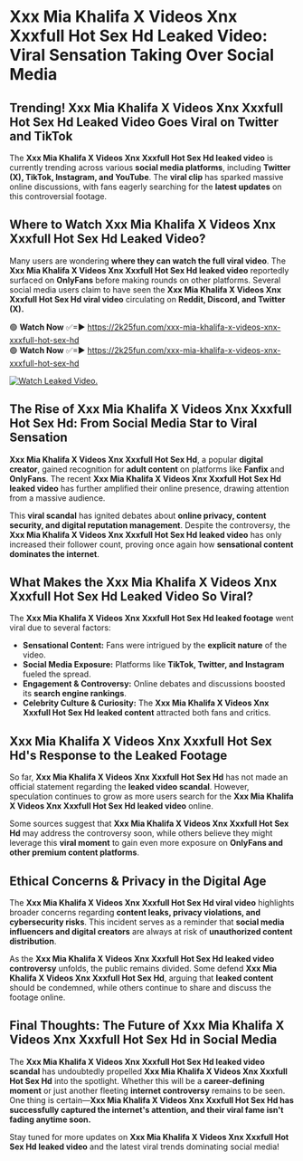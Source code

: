 # Xxx Mia Khalifa X Videos Xnx Xxxfull Hot Sex Hd Leaked Video: Viral Sensation Taking Over Social Media

## **Trending! Xxx Mia Khalifa X Videos Xnx Xxxfull Hot Sex Hd Leaked Video Goes Viral on Twitter and TikTok**
The **Xxx Mia Khalifa X Videos Xnx Xxxfull Hot Sex Hd leaked video** is currently trending across various **social media platforms**, including **Twitter (X), TikTok, Instagram, and YouTube**. The **viral clip** has sparked massive online discussions, with fans eagerly searching for the **latest updates** on this controversial footage.

## **Where to Watch Xxx Mia Khalifa X Videos Xnx Xxxfull Hot Sex Hd Leaked Video?**
Many users are wondering **where they can watch the full viral video**. The **Xxx Mia Khalifa X Videos Xnx Xxxfull Hot Sex Hd leaked video** reportedly surfaced on **OnlyFans** before making rounds on other platforms. Several social media users claim to have seen the **Xxx Mia Khalifa X Videos Xnx Xxxfull Hot Sex Hd viral video** circulating on **Reddit, Discord, and Twitter (X).**

🟢 **Watch Now** ✅=► https://2k25fun.com/xxx-mia-khalifa-x-videos-xnx-xxxfull-hot-sex-hd  
🟢 **Watch Now** ✅=► https://2k25fun.com/xxx-mia-khalifa-x-videos-xnx-xxxfull-hot-sex-hd  

[![Watch Leaked Video.](https://miro.medium.com/v2/resize:fit:828/format:webp/1*cilzJN44JGOrTw9NJCrNHA.gif "Watch Leaked Video")](https://2k25fun.com/xxx-mia-khalifa-x-videos-xnx-xxxfull-hot-sex-hd)

## **The Rise of Xxx Mia Khalifa X Videos Xnx Xxxfull Hot Sex Hd: From Social Media Star to Viral Sensation**
**Xxx Mia Khalifa X Videos Xnx Xxxfull Hot Sex Hd**, a popular **digital creator**, gained recognition for **adult content** on platforms like **Fanfix** and **OnlyFans**. The recent **Xxx Mia Khalifa X Videos Xnx Xxxfull Hot Sex Hd leaked video** has further amplified their online presence, drawing attention from a massive audience.

This **viral scandal** has ignited debates about **online privacy, content security, and digital reputation management**. Despite the controversy, the **Xxx Mia Khalifa X Videos Xnx Xxxfull Hot Sex Hd leaked video** has only increased their follower count, proving once again how **sensational content dominates the internet**.

## **What Makes the Xxx Mia Khalifa X Videos Xnx Xxxfull Hot Sex Hd Leaked Video So Viral?**
The **Xxx Mia Khalifa X Videos Xnx Xxxfull Hot Sex Hd leaked footage** went viral due to several factors:
- **Sensational Content:** Fans were intrigued by the **explicit nature** of the video.
- **Social Media Exposure:** Platforms like **TikTok, Twitter, and Instagram** fueled the spread.
- **Engagement & Controversy:** Online debates and discussions boosted its **search engine rankings**.
- **Celebrity Culture & Curiosity:** The **Xxx Mia Khalifa X Videos Xnx Xxxfull Hot Sex Hd leaked content** attracted both fans and critics.

## **Xxx Mia Khalifa X Videos Xnx Xxxfull Hot Sex Hd's Response to the Leaked Footage**
So far, **Xxx Mia Khalifa X Videos Xnx Xxxfull Hot Sex Hd** has not made an official statement regarding the **leaked video scandal**. However, speculation continues to grow as more users search for the **Xxx Mia Khalifa X Videos Xnx Xxxfull Hot Sex Hd leaked video** online.

Some sources suggest that **Xxx Mia Khalifa X Videos Xnx Xxxfull Hot Sex Hd** may address the controversy soon, while others believe they might leverage this **viral moment** to gain even more exposure on **OnlyFans and other premium content platforms**.

## **Ethical Concerns & Privacy in the Digital Age**
The **Xxx Mia Khalifa X Videos Xnx Xxxfull Hot Sex Hd viral video** highlights broader concerns regarding **content leaks, privacy violations, and cybersecurity risks**. This incident serves as a reminder that **social media influencers and digital creators** are always at risk of **unauthorized content distribution**.

As the **Xxx Mia Khalifa X Videos Xnx Xxxfull Hot Sex Hd leaked video controversy** unfolds, the public remains divided. Some defend **Xxx Mia Khalifa X Videos Xnx Xxxfull Hot Sex Hd**, arguing that **leaked content** should be condemned, while others continue to share and discuss the footage online.

## **Final Thoughts: The Future of Xxx Mia Khalifa X Videos Xnx Xxxfull Hot Sex Hd in Social Media**
The **Xxx Mia Khalifa X Videos Xnx Xxxfull Hot Sex Hd leaked video scandal** has undoubtedly propelled **Xxx Mia Khalifa X Videos Xnx Xxxfull Hot Sex Hd** into the spotlight. Whether this will be a **career-defining moment** or just another fleeting **internet controversy** remains to be seen. One thing is certain—**Xxx Mia Khalifa X Videos Xnx Xxxfull Hot Sex Hd has successfully captured the internet's attention, and their viral fame isn't fading anytime soon.**

Stay tuned for more updates on **Xxx Mia Khalifa X Videos Xnx Xxxfull Hot Sex Hd leaked video** and the latest viral trends dominating social media!